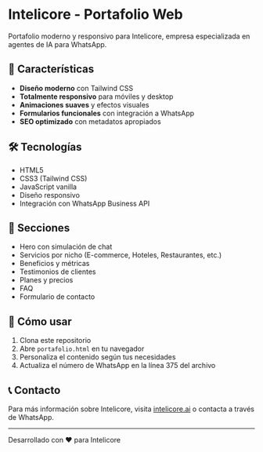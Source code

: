 # Intelicore - Portafolio Web

Portafolio moderno y responsivo para Intelicore, empresa especializada en agentes de IA para WhatsApp.

## 🚀 Características

- **Diseño moderno** con Tailwind CSS
- **Totalmente responsivo** para móviles y desktop
- **Animaciones suaves** y efectos visuales
- **Formularios funcionales** con integración a WhatsApp
- **SEO optimizado** con metadatos apropiados

## 🛠️ Tecnologías

- HTML5
- CSS3 (Tailwind CSS)
- JavaScript vanilla
- Diseño responsivo
- Integración con WhatsApp Business API

## 📱 Secciones

- Hero con simulación de chat
- Servicios por nicho (E-commerce, Hoteles, Restaurantes, etc.)
- Beneficios y métricas
- Testimonios de clientes
- Planes y precios
- FAQ
- Formulario de contacto

## 🚀 Cómo usar

1. Clona este repositorio
2. Abre `portafolio.html` en tu navegador
3. Personaliza el contenido según tus necesidades
4. Actualiza el número de WhatsApp en la línea 375 del archivo

## 📞 Contacto

Para más información sobre Intelicore, visita [intelicore.ai](https://intelicore.ai) o contacta a través de WhatsApp.

---

Desarrollado con ❤️ para Intelicore
